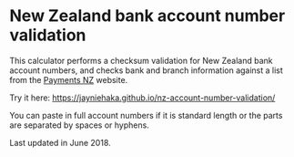 # New Zealand bank account number validation

This calculator performs a checksum validation for New Zealand bank account numbers, and checks bank and branch information against a list from the [Payments NZ](https://www.paymentsnz.co.nz/resources/industry-registers/bank-branch-register/) website.

Try it here: https://jayniehaka.github.io/nz-account-number-validation/

You can paste in full account numbers if it is standard length or the parts are separated by spaces or hyphens.

Last updated in June 2018.
